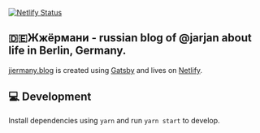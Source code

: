 [![Netlify Status](https://api.netlify.com/api/v1/badges/4b2fca30-7fe5-4a13-bc31-bd302d79703e/deploy-status)](https://app.netlify.com/sites/jjermany/deploys)

## 🇩🇪Жжёрмани - russian blog of @jarjan about life in Berlin, Germany.

[jjermany.blog](https://jjermany.blog) is created using [Gatsby](https://gatsby.org) and lives on [Netlify](http://netlify.com).

## 💻 Development

Install dependencies using `yarn` and run `yarn start` to develop.
